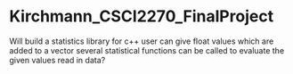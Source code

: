 # Kirchmann_CSCI2270_FinalProject
Will build a statistics library for c++
user can give float values which are added to a vector
several statistical functions can be called to evaluate the given values
read in data?
